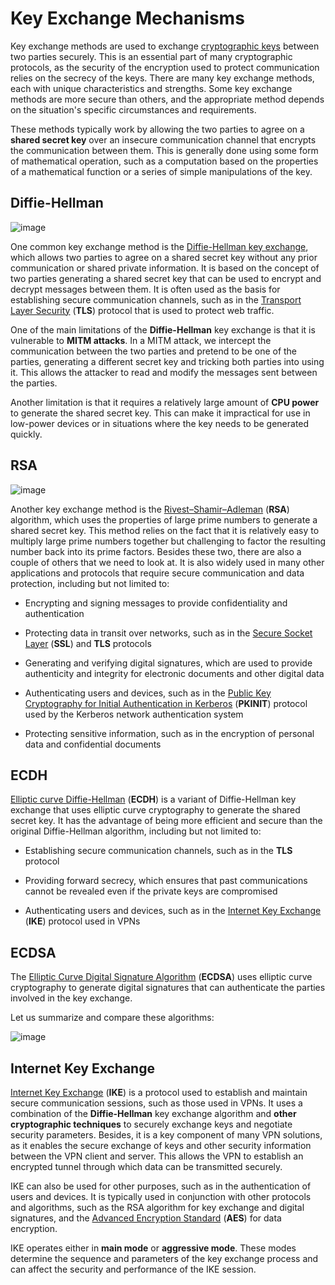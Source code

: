 # Key Exchange Mechanisms

Key exchange methods are used to exchange [cryptographic keys](https://www.cloudflare.com/learning/ssl/what-is-a-cryptographic-key/) between two parties securely. This is an essential part of many cryptographic protocols, as the security of the encryption used to protect communication relies on the secrecy of the keys. There are many key exchange methods, each with unique characteristics and strengths. Some key exchange methods are more secure than others, and the appropriate method depends on the situation's specific circumstances and requirements.

These methods typically work by allowing the two parties to agree on a **shared secret key** over an insecure communication channel that encrypts the communication between them. This is generally done using some form of mathematical operation, such as a computation based on the properties of a mathematical function or a series of simple manipulations of the key.

## Diffie-Hellman

![image](https://github.com/user-attachments/assets/d8010f30-fdf4-4938-917d-ccdf27294649)

One common key exchange method is the [Diffie-Hellman key exchange](https://www.comparitech.com/blog/information-security/diffie-hellman-key-exchange/), which allows two parties to agree on a shared secret key without any prior communication or shared private information. It is based on the concept of two parties generating a shared secret key that can be used to encrypt and decrypt messages between them. It is often used as the basis for establishing secure communication channels, such as in the [Transport Layer Security](https://www.cloudflare.com/learning/ssl/transport-layer-security-tls/) (**TLS**) protocol that is used to protect web traffic.

One of the main limitations of the **Diffie-Hellman** key exchange is that it is vulnerable to **MITM attacks**. In a MITM attack, we intercept the communication between the two parties and pretend to be one of the parties, generating a different secret key and tricking both parties into using it. This allows the attacker to read and modify the messages sent between the parties.

Another limitation is that it requires a relatively large amount of **CPU power** to generate the shared secret key. This can make it impractical for use in low-power devices or in situations where the key needs to be generated quickly.

## RSA

![image](https://github.com/user-attachments/assets/79c30bbd-9078-4779-b27e-f637cf3feff0)

Another key exchange method is the [Rivest–Shamir–Adleman](https://www.venafi.com/blog/how-diffie-hellman-key-exchange-different-rsa) (**RSA**) algorithm, which uses the properties of large prime numbers to generate a shared secret key. This method relies on the fact that it is relatively easy to multiply large prime numbers together but challenging to factor the resulting number back into its prime factors. Besides these two, there are also a couple of others that we need to look at. It is also widely used in many other applications and protocols that require secure communication and data protection, including but not limited to:

- Encrypting and signing messages to provide confidentiality and authentication

- Protecting data in transit over networks, such as in the [Secure Socket Layer](https://www.cloudflare.com/learning/ssl/what-is-ssl/) (**SSL**) and **TLS** protocols

- Generating and verifying digital signatures, which are used to provide authenticity and integrity for electronic documents and other digital data

- Authenticating users and devices, such as in the [Public Key Cryptography for Initial Authentication in Kerberos](https://www.ietf.org/rfc/rfc4556.txt) (**PKINIT**) protocol used by the Kerberos network authentication system

- Protecting sensitive information, such as in the encryption of personal data and confidential documents

## ECDH

[Elliptic curve Diffie-Hellman](https://medium.com/swlh/understanding-ec-diffie-hellman-9c07be338d4a) (**ECDH**) is a variant of Diffie-Hellman key exchange that uses elliptic curve cryptography to generate the shared secret key. It has the advantage of being more efficient and secure than the original Diffie-Hellman algorithm, including but not limited to:

- Establishing secure communication channels, such as in the **TLS** protocol

- Providing forward secrecy, which ensures that past communications cannot be revealed even if the private keys are compromised

- Authenticating users and devices, such as in the [Internet Key Exchange](https://docs.oracle.com/cd/E19683-01/816-7264/6md9iem1g/index.html) (**IKE**) protocol used in VPNs

## ECDSA

The [Elliptic Curve Digital Signature Algorithm](https://www.hypr.com/security-encyclopedia/elliptic-curve-digital-signature-algorithm) (**ECDSA**) uses elliptic curve cryptography to generate digital signatures that can authenticate the parties involved in the key exchange.

Let us summarize and compare these algorithms:

![image](https://github.com/user-attachments/assets/3dd02875-8fa0-448e-977d-64280ce51b7d)

## Internet Key Exchange

[Internet Key Exchange](https://www.hypr.com/security-encyclopedia/internet-key-exchange) (**IKE**) is a protocol used to establish and maintain secure communication sessions, such as those used in VPNs. It uses a combination of the **Diffie-Hellman** key exchange algorithm and **other cryptographic techniques** to securely exchange keys and negotiate security parameters. Besides, it is a key component of many VPN solutions, as it enables the secure exchange of keys and other security information between the VPN client and server. This allows the VPN to establish an encrypted tunnel through which data can be transmitted securely.

IKE can also be used for other purposes, such as in the authentication of users and devices. It is typically used in conjunction with other protocols and algorithms, such as the RSA algorithm for key exchange and digital signatures, and the [Advanced Encryption Standard](https://www.geeksforgeeks.org/advanced-encryption-standard-aes/) (**AES**) for data encryption.

IKE operates either in **main mode** or **aggressive mode**. These modes determine the sequence and parameters of the key exchange process and can affect the security and performance of the IKE session.
